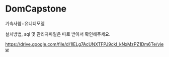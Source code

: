 # DomCapstone
기숙사웹+유니티모델

설치방법, sql 및 관리자파일은 따로 받아서 확인해주세요.

https://drive.google.com/file/d/1lELg7AcUNXTFPJ9ckl_kNxMzPZ1Dm6Te/view
